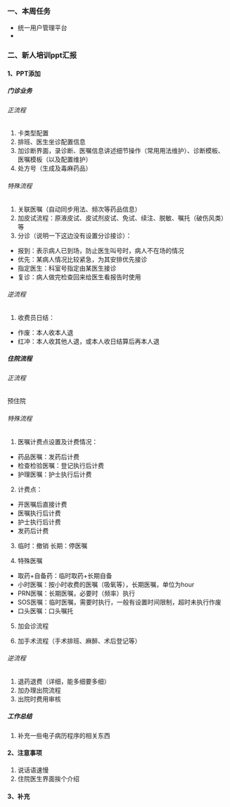### 一、本周任务
- 统一用户管理平台
- 
### 二、新人培训ppt汇报
#### 1、PPT添加

##### 门诊业务

###### 正流程

1. 卡类型配置
2. 排班、医生坐诊配置信息
3. 加诊断界面，录诊断、医嘱信息讲述细节操作（常用用法维护）、诊断模板、医嘱模板（以及配置维护）
4. 处方号（生成及毒麻药品）

###### 特殊流程

1. 关联医嘱（自动同步用法、频次等药品信息）
2. 加皮试流程：原液皮试、皮试剂皮试、免试、续注、脱敏、嘱托（破伤风类）等
3. 分诊（说明一下这边没有设置分诊接诊）：

- 报到：表示病人已到场，防止医生叫号时，病人不在场的情况
- 优先：某病人情况比较紧急，为其安排优先接诊
- 指定医生：科室号指定由某医生接诊
- 复诊：病人做完检查回来给医生看报告时使用

###### 逆流程

1. 收费员日结：

- 作废：本人收本人退
- 红冲：本人收其他人退，或本人收日结算后再本人退

##### 住院流程

###### 正流程

预住院

###### 特殊流程

1. 医嘱计费点设置及计费情况：

* 药品医嘱：发药后计费
* 检查检验医嘱：登记执行后计费
* 护理医嘱：护士执行后计费

2. 计费点：

* 开医嘱后直接计费
* 医嘱执行后计费
* 护士执行后计费
* 发药后计费

3. 临时：撤销	长期：停医嘱

4. 特殊医嘱

* 取药+自备药：临时取药+长期自备
* 小时医嘱：按小时收费的医嘱（吸氧等），长期医嘱，单位为hour
* PRN医嘱：长期医嘱，必要时（频率）执行
* SOS医嘱：临时医嘱，需要时执行，一般有设置时间限制，超时未执行作废
* 口头医嘱：口头嘱托
5. 加会诊流程

6. 加手术流程（手术排班、麻醉、术后登记等）

###### 逆流程

1. 退药退费（详细，能多细要多细）
2. 加办理出院流程
3. 出院时费用审核
##### 工作总结
1. 补充一些电子病历程序的相关东西

#### 2、注意事项
1. 说话语速慢
1. 住院医生界面挨个介绍

#### 3、补充
